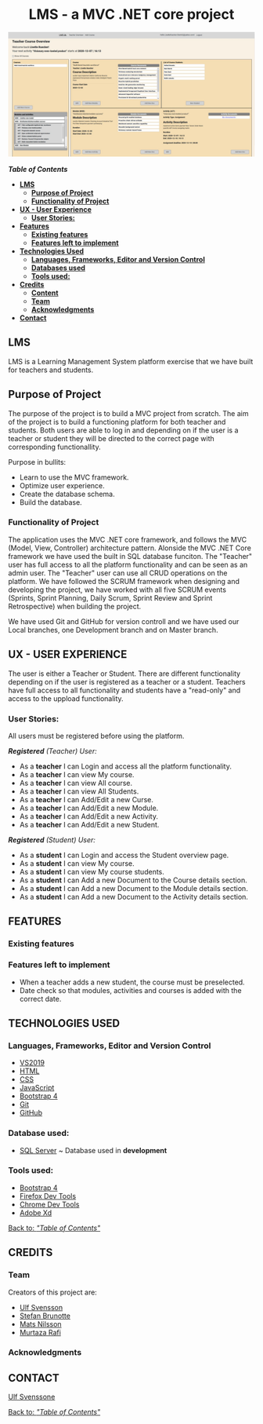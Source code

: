 <h1 align="center">
    LMS - a MVC .NET core project
</h1>

![LMS](https://github.com/MrBrunotte/LMS/blob/master/LMS/wwwroot/images/teacherOverview.JPG)

**_Table of Contents_**

  - [**LMS**](#LMS)
    - [**Purpose of Project**](#purpose-of-project)
    - [**Functionality of Project**](#functionality-of-project)
  - [**UX - User Experience**](#ux---user-experience)
    - [**User Stories:**](#user-stories)
  - [**Features**](#features)
    - [**Existing features**](#existing-features)
    - [**Features left to implement**](#features-left-to-implement)
  - [**Technologies Used**](#technologies-used)
    - [**Languages, Frameworks, Editor and Version Control**](#languages-frameworks-editor-and-version-control)
    - [**Databases used**](#databases-used)
    - [**Tools used:**](#tools-used)
  - [**Credits**](#credits)
    - [**Content**](#content)
    - [**Team**](#team)
    - [**Acknowledgments**](#acknowledgments)
  - [**Contact**](#contact)

## **LMS**

LMS is a Learning Management System platform exercise that we have built for teachers and students.

## **Purpose of Project**

The purpose of the project is to build a MVC project from scratch. The aim of the project is to build a functioning platform for both teacher and students. Both users are able to log in and depending on if the  user is a teacher or student they will be directed to the correct page with corresponding functionallity.

Purpose in bullits:
* Learn to use the MVC framework.
* Optimize user experience.
* Create the database schema.
* Build the database.

### **Functionality of Project**

The application uses the MVC .NET core framework, and follows the MVC (Model, View, Controller) architecture pattern.
Alonside the MVC .NET Core framework we have used the built in SQL database funciton.
The "Teacher" user has full access to all the platform functionality and can be seen as an admin user. The "Teacher" user can use all CRUD operations on the platform.
We have followed the SCRUM framework when designing and developing the project, we have worked with all five SCRUM events (Sprints, Sprint Planning, Daily Scrum, Sprint Review and Sprint Retrospective) when building the project.

We have used Git and GitHub for version controll and we have used our Local branches, one Development branch and on Master branch.

## **UX - USER EXPERIENCE**

The user is either a Teacher or Student. There are different functionality depending on if the user is registered as a teacher or a student. Teachers have full access to all functionality and students have a "read-only" and access to the uppload functionality.

### **User Stories:**

All users must be registered before using the platform.

_**Registered** (Teacher) User:_

* As a **teacher** I can Login and access all the platform functionality.
* As a **teacher** I can view My course. 
* As a **teacher** I can view All course. 
* As a **teacher** I can view All Students.
* As a **teacher** I can Add/Edit a new Curse. 
* As a **teacher** I can Add/Edit a new Module.
* As a **teacher** I can Add/Edit a new Activity.
* As a **teacher** I can Add/Edit a new Student.

_**Registered** (Student) User:_

* As a **student** I can Login and access the Student overview page.
* As a **student** I can view My course. 
* As a **student** I can view My course students. 
* As a **student** I can Add a new Document to the Course details section. 
* As a **student** I can Add a new Document to the Module details section. 
* As a **student** I can Add a new Document to the Activity details section. 

## **FEATURES**

### **Existing features**

### **Features left to implement**

* When a teacher adds a new student, the course must be preselected.
* Date check so that modules, activities and courses is added with the correct date.

## **TECHNOLOGIES USED**

### **Languages, Frameworks, Editor and Version Control**

* [VS2019](https://visualstudio.microsoft.com/vs/)
* [HTML](https://en.wikipedia.org/wiki/HTML)
* [CSS](https://en.wikipedia.org/wiki/Cascading_Style_Sheets)
* [JavaScript](https://en.wikipedia.org/wiki/JavaScript)
* [Bootstrap 4](https://getbootstrap.com/)
* [Git](https://git-scm.com/)
* [GitHub](https://github.com/)

### **Database used:**
* [SQL Server](https://visualstudio.microsoft.com/vs/features/ssdt/) ~ Database used in **development**

### **Tools used:**
* [Bootstrap 4](https://getbootstrap.com/)
* [Firefox Dev Tools](https://developer.mozilla.org/en-US/docs/Tools)
* [Chrome Dev Tools](https://developers.google.com/web/tools/chrome-devtools)
* [Adobe Xd](https://www.adobe.com/se/products/xd.html)

[Back to: _"Table of Contents"_](#LMS)

## **CREDITS**

### **Team**

Creators of this project are: 

* [Ulf Svensson](https://github.com/ulfsv)
* [Stefan Brunotte](stefanbrunotte.com) 
* [Mats Nilsson](https://github.com/matslearning)
* [Murtaza Rafi](https://github.com/MurtazaRafi)


### **Acknowledgments**

## **CONTACT**

[Ulf Svenssone](ulf.e.sv@gmail.com)

[Back to: _"Table of Contents"_](#LMS)
